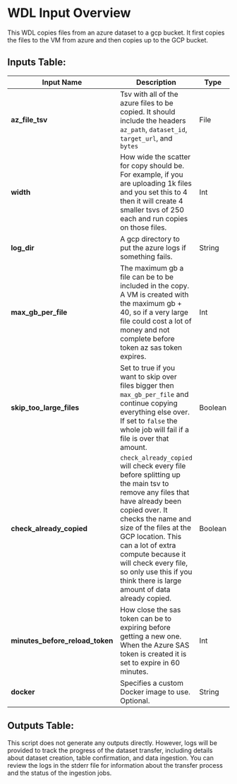 # WDL Input Overview

This WDL copies files from an azure dataset to a gcp bucket. It first copies the files to the VM from azure and then copies up to the GCP bucket.

## Inputs Table:
| Input Name                      | Description                                                                                                                                                                                                                                                                                                                                       | Type    | Required | Default |
|---------------------------------|---------------------------------------------------------------------------------------------------------------------------------------------------------------------------------------------------------------------------------------------------------------------------------------------------------------------------------------------------|---------|----------|---------|
| **az_file_tsv**                 | Tsv with all of the azure files to be copied. It should include the headers `az_path`, `dataset_id`, `target_url`, and `bytes`                                                                                                                                                                                                                    | File    | Yes      | N/A     |
| **width**                       | How wide the scatter for copy should be. For example, if you are uploading 1k files and you set this to 4 then it will create 4 smaller tsvs of 250 each and run copies on those files.                                                                                                                                                           | Int     | Yes      | N/A     |
| **log_dir**                     | A gcp directory to put the azure logs if something fails.                                                                                                                                                                                                                                                                                         | String  | Yes      | N/A     |
| **max_gb_per_file**             | The maximum gb a file can be to be included in the copy. A VM is created with the maximum gb + 40, so if a very large file could cost a lot of money and not complete before token az sas token expires.                                                                                                                                          | Int     | Yes      | N/A     |
| **skip_too_large_files**        | Set to true if you want to skip over files bigger then `max_gb_per_file` and continue copying everything else over. If set to `false` the whole job will fail if a file is over that amount.                                                                                                                                                      | Boolean | Yes      | N/A     |
| **check_already_copied**        | `check_already_copied` will check every file before splitting up the main tsv to remove any files that have already been copied over. It checks the name and size of the files at the GCP location. This can a lot of extra compute because it will check every file, so only use this if you think there is large amount of data already copied. | Boolean | Yes      | N/A     |
| **minutes_before_reload_token** | How close the sas token can be to expiring before getting a new one. When the Azure SAS token is created it is set to expire in 60 minutes.                                                                                                                                                                                                       | Int     | No       | 30      |
| **docker**                      | Specifies a custom Docker image to use. Optional.                                                                                                                                                                                                                                                                                                 | String  | No       | N/A     |


## Outputs Table:
This script does not generate any outputs directly. However, logs will be provided to track the progress of the dataset transfer, including details about dataset creation, table confirmation, and data ingestion. You can review the logs in the stderr file for information about the transfer process and the status of the ingestion jobs.

